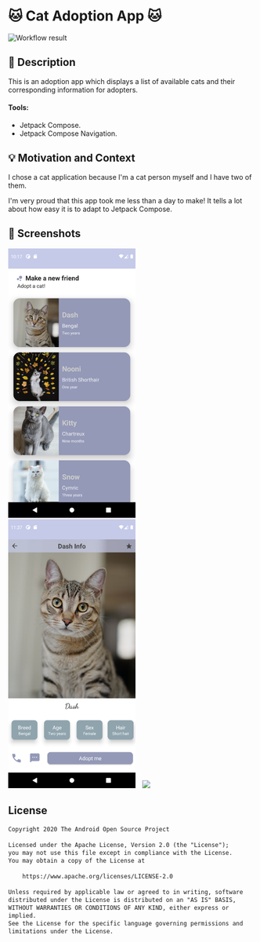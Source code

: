 # 🐱 Cat Adoption App 🐱

![Workflow result](https://github.com/mal7othify/cat-adoption-app/workflows/Check/badge.svg)

## :scroll: Description

This is an adoption app which displays a list of available cats and their corresponding information
for adopters.

#### Tools:

* Jetpack Compose.
* Jetpack Compose Navigation.

## :bulb: Motivation and Context

I chose a cat application because I'm a cat person myself and I have two of them.

I'm very proud that this app took me less than a day to make! It tells a lot about how easy it is to
adapt to Jetpack Compose.

## :camera_flash: Screenshots

<img src="/results/screenshot_1.png" width="260">&emsp;<img src="/results/screenshot_2.png" width="260">&emsp;<img src="/results/overview.gif" width="260">

## License

```
Copyright 2020 The Android Open Source Project

Licensed under the Apache License, Version 2.0 (the "License");
you may not use this file except in compliance with the License.
You may obtain a copy of the License at

    https://www.apache.org/licenses/LICENSE-2.0

Unless required by applicable law or agreed to in writing, software
distributed under the License is distributed on an "AS IS" BASIS,
WITHOUT WARRANTIES OR CONDITIONS OF ANY KIND, either express or implied.
See the License for the specific language governing permissions and
limitations under the License.
```
